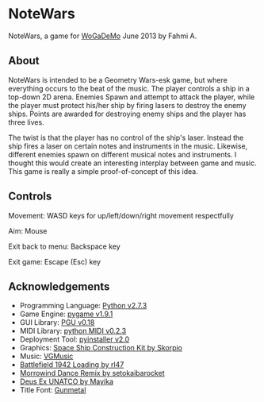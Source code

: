 NoteWars
============

NoteWars, a game for [WoGaDeMo](http://2013.wogademo.com/) June 2013 by Fahmi A.

About
-----

NoteWars is intended to be a Geometry Wars-esk game, but where everything occurs to the beat of the music. The player controls a ship in a top-down 2D arena. Enemies Spawn and attempt to attack the player, while the player must protect his/her ship by firing lasers to destroy the enemy ships. Points are awarded for destroying enemy ships and the player has three lives.

The twist is that the player has no control of the ship's laser. Instead the ship fires a laser on certain notes and instruments in the music. Likewise, different enemies spawn on different musical notes and instruments. I thought this would create an interesting interplay between game and music. This game is really a simple proof-of-concept of this idea.

Controls
--------

Movement: WASD keys for up/left/down/right movement respectfully

Aim: Mouse

Exit back to menu: Backspace key

Exit game: Escape (Esc) key

Acknowledgements
---------------

* Programming Language: [Python v2.7.3](http://www.python.org/)
* Game Engine: [pygame v1.9.1](http://www.pygame.org)
* GUI Library: [PGU v0.18](http://code.google.com/p/pgu/)
* MIDI Library: [python MIDI v0.2.3](https://github.com/vishnubob/python-midi)
* Deployment Tool: [pyinstaller v2.0](http://www.pyinstaller.org/)
* Graphics: [Space Ship Construction Kit by Skorpio](http://opengameart.org/content/space-ship-construction-kit)
* Music: [VGMusic](http://www.vgmusic.com/)
 * [Battlefield 1942 Loading by rl47](http://www.vgmusic.com/music/computer/microsoft/windows/)
 * [Morrowind Dance Remix by setokaibarocket](http://www.vgmusic.com/music/console/microsoft/xbox/)
 * [Deus Ex UNATCO by Mayika](http://www.vgmusic.com/music/computer/microsoft/windows/)
* Title Font: [Gunmetal](http://cooltext.com/Logo-Design-Gunmetal)

